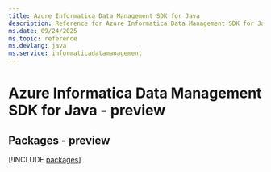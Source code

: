 ```yaml
---
title: Azure Informatica Data Management SDK for Java
description: Reference for Azure Informatica Data Management SDK for Java
ms.date: 09/24/2025
ms.topic: reference
ms.devlang: java
ms.service: informaticadatamanagement
---
```

# Azure Informatica Data Management SDK for Java - preview
## Packages - preview
[!INCLUDE [packages](informatica-data-management-index.md)]